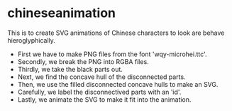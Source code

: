 # chineseanimation

This is to create SVG animations of Chinese characters to look are behave hieroglyphically.

- First we have to make PNG files from the font 'wqy-microhei.ttc'.
- Secondly, we break the PNG into RGBA files.
- Thirdly, we take the black parts out.
- Next, we find the concave hull of the disconnected parts.
- Then, we use the filled disconnected concave hulls to make an SVG.
- Carefully, we label the disconnectived parts with an 'id'.
- Lastly, we animate the SVG to make it fit into the animation.
